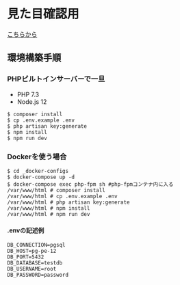 # 見た目確認用

[こちらから](https://stg-europa.herokuapp.com/)

## 環境構築手順

### PHPビルトインサーバーで一旦

- PHP 7.3
- Node.js 12

```console
$ composer install
$ cp .env.example .env
$ php artisan key:generate
$ npm install
$ npm run dev
```

### Dockerを使う場合

```console
$ cd _docker-configs
$ docker-compose up -d
$ docker-compose exec php-fpm sh #php-fpmコンテナ内に入る
/var/www/html # composer install
/var/www/html # cp .env.example .env
/var/www/html # php artisan key:generate
/var/www/html # npm install
/var/www/html # npm run dev
```

#### .envの記述例

```.env
DB_CONNECTION=pgsql
DB_HOST=pg-pe-12
DB_PORT=5432
DB_DATABASE=testdb
DB_USERNAME=root
DB_PASSWORD=password
```



